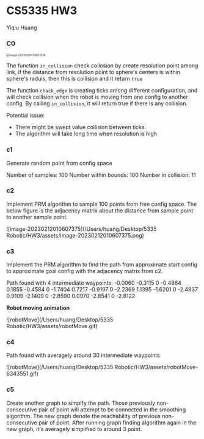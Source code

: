 # CS5335 HW3

Yiqiu Huang

### C0



<img src="/Users/huang/Desktop/5335 Robotic/HW3/assets/image-20230209130623519.png" alt="image-20230209130623519" style="zoom:50%;" />



The function `in_collision` check collosion by create resolution point among link, if the distance from resolution point to sphere's centers  is within sphere's raduis, then this is collision and it return `true`

The function `chack_edge` is creating ticks among different configuration, and will check collision when the robot is moving from one config to another config. By calling `in_collision`, it will return true if there is any collision. 

Potential issue:

- There might be swept value collision between ticks.
- The algorithm will take long time when resolution is high

### c1

Generate random point from config space

Number of samples: 100
Number within bounds: 100
Number in collision: 11

### c2

Implement PRM algorithm to sample 100 points from free config space. The below figure is the adjacency matrix about the distance from sample point to another sample point.

![image-20230212010607375](/Users/huang/Desktop/5335 Robotic/HW3/assets/image-20230212010607375.png)

### c3

Implement the PRM algorithm to find the path from approximate start config to approximate goal config with the adjacency matrix from c2. 

Path found with 4 intermediate waypoints:
   -0.0060   -0.3115         0   -0.4864
    0.1855   -0.4584         0   -1.7404
    0.7217   -0.9197         0   -2.2369
    1.1395   -1.6201         0   -2.4837
    0.9109   -2.1409         0   -2.8590
    0.0970   -2.8541         0   -2.8122



**Robot moving animation**

![robotMove](/Users/huang/Desktop/5335 Robotic/HW3/assets/robotMove.gif)

### c4





Path found with averagely around 30 intermediate waypoints

![robotMove](/Users/huang/Desktop/5335 Robotic/HW3/assets/robotMove-6343551.gif)

### c5

Create another graph to simplfy the path. Those previously non-consecutive pair of point will attempt to be connected in the smoothing algorithm. The new graph denote the reachability of previous non-consecutive pair of point. After running graph finding algorithm again in the new graph, it's averagely simplified to around 3 point.
